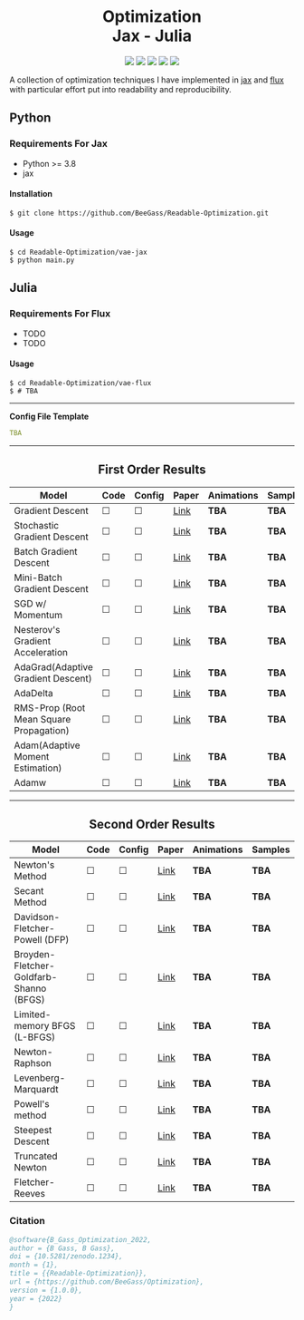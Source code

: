 <h1 align="center">
  <b>Optimization</b><br> 
  <b>Jax - Julia</b><br> 
</h1>

<p align="center">
      <a href="https://www.python.org/">
        <img src="https://img.shields.io/badge/Python-3.8-ff69b4.svg" /></a>
       <a href= "https://fluxml.ai/">
        <img src="https://img.shields.io/badge/Flux-v0.12.8-red" /></a>
       <a href= "https://github.com/google/jax">
        <img src="https://img.shields.io/badge/Jax-v0.1.75-yellow" /></a>
       <a href= "https://github.com/BeeGass/Optimization/blob/main/LICENSE">
        <img src="https://img.shields.io/badge/license-Apache2.0-blue.svg" /></a>
         <a href= "http://twitter.com/intent/tweet?text=Optimization:%20A%20Collection%20Of%20Optimization%20Techniques%20Written%20In%20Julia%20And%20Jax%3A&url=https://github.com/BeeGass/Optimization">
        <img src="https://img.shields.io/twitter/url/https/shields.io.svg?style=social" /></a>

</p>

A collection of optimization techniques I have implemented in [jax](https://github.com/google/jax) and [flux](https://fluxml.ai/) with particular effort put into readability and reproducibility. 

## Python 
### Requirements For Jax
- Python >= 3.8
- jax

#### Installation
```
$ git clone https://github.com/BeeGass/Readable-Optimization.git
```

#### Usage
```
$ cd Readable-Optimization/vae-jax
$ python main.py 
```

## Julia
### Requirements For Flux
- TODO
- TODO

#### Usage
```
$ cd Readable-Optimization/vae-flux
$ # TBA 
```
--- 

**Config File Template**
```yaml
TBA
```

----
<h2 align="center">
  <b>First Order Results</b><br>
</h2>

| Model                                   | Code  | Config  | Paper                                             | Animations     | Samples | 
|-----------------------------------------|-------|---------|---------------------------------------------------|----------------|---------|
| Gradient Descent                        |&#9744;| &#9744; | [Link]()                                          |     **TBA**    | **TBA** |
| Stochastic Gradient Descent             |&#9744;| &#9744; | [Link]()                                          |     **TBA**    | **TBA** |
| Batch Gradient Descent                  |&#9744;| &#9744; | [Link]()                                          |     **TBA**    | **TBA** |
| Mini-Batch Gradient Descent             |&#9744;| &#9744; | [Link]()                                          |     **TBA**    | **TBA** |
| SGD w/ Momentum                         |&#9744;| &#9744; | [Link]()                                          |     **TBA**    | **TBA** |
| Nesterov's Gradient Acceleration        |&#9744;| &#9744; | [Link]()                                          |     **TBA**    | **TBA** |
| AdaGrad(Adaptive Gradient Descent)      |&#9744;| &#9744; | [Link]()                                          |     **TBA**    | **TBA** |
| AdaDelta                                |&#9744;| &#9744; | [Link]()                                          |     **TBA**    | **TBA** |
| RMS-Prop (Root Mean Square Propagation) |&#9744;| &#9744; | [Link]()                                          |     **TBA**    | **TBA** |
| Adam(Adaptive Moment Estimation)        |&#9744;| &#9744; | [Link]()                                          |     **TBA**    | **TBA** |
| Adamw                                   |&#9744;| &#9744; | [Link]()                                          |     **TBA**    | **TBA** |

----
<h2 align="center">
  <b>Second Order Results</b><br>
</h2>

| Model                                   | Code  | Config  | Paper                                             | Animations     | Samples | 
|-----------------------------------------|-------|---------|---------------------------------------------------|----------------|---------|
| Newton's Method                         |&#9744;| &#9744; | [Link]()                                          |     **TBA**    | **TBA** |
| Secant Method                           |&#9744;| &#9744; | [Link]()                                          |     **TBA**    | **TBA** |
| Davidson-Fletcher-Powell (DFP)          |&#9744;| &#9744; | [Link]()                                          |     **TBA**    | **TBA** |
| Broyden-Fletcher-Goldfarb-Shanno (BFGS) |&#9744;| &#9744; | [Link]()                                          |     **TBA**    | **TBA** |
| Limited-memory BFGS (L-BFGS)            |&#9744;| &#9744; | [Link]()                                          |     **TBA**    | **TBA** |
| Newton-Raphson                          |&#9744;| &#9744; | [Link]()                                          |     **TBA**    | **TBA** |
| Levenberg-Marquardt                     |&#9744;| &#9744; | [Link]()                                          |     **TBA**    | **TBA** |
| Powell's method                         |&#9744;| &#9744; | [Link]()                                          |     **TBA**    | **TBA** |
| Steepest Descent                        |&#9744;| &#9744; | [Link]()                                          |     **TBA**    | **TBA** |
| Truncated Newton                        |&#9744;| &#9744; | [Link]()                                          |     **TBA**    | **TBA** |
| Fletcher-Reeves                         |&#9744;| &#9744; | [Link]()                                          |     **TBA**    | **TBA** |

### Citation
```bib
@software{B_Gass_Optimization_2022,
author = {B Gass, B Gass},
doi = {10.5281/zenodo.1234},
month = {1},
title = {{Readable-Optimization}},
url = {https://github.com/BeeGass/Optimization},
version = {1.0.0},
year = {2022}
}
```
